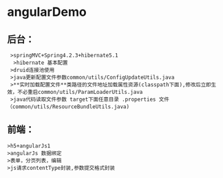 # angularDemo
## 后台：

     >springMVC+Spring4.2.3+hibernate5.1
      >hibernate 基本配置
     >druid连接池使用
     >java更新配置文件参数common/utils/ConfigUpdateUtils.java
     >**实时加载配置文件**类路径的文件地址加载属性资源(classpath下面),修改后立即生效，不必重启common/utils/ParamLoaderUtils.java
     >java代码读取文件参数 target下面任意目录 .properties 文件（common/utils/ResourceBundleUtils.java)
## 前端：

    >h5+angularJs1
    >angularJs 数据绑定
    >表单，分页列表，编辑
    >js请求contentType封装,参数提交格式封装
